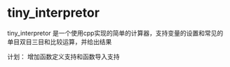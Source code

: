 # tiny_interpretor 
tiny_interpretor 是一个使用cpp实现的简单的计算器，支持变量的设置和常见的单目双目三目和比较运算，并给出结果

计划：
增加函数定义支持和函数导入支持
